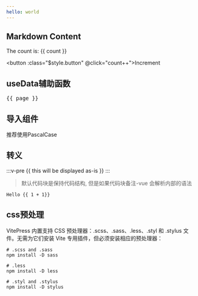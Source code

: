 ```yaml
---
hello: world
---
```


<script setup>
import { ref } from 'vue'
import Demo from '../../components/Demo.vue'
const count = ref(0)

import { useData } from 'vitepress'

const { page } = useData()
</script>

## Markdown Content

The count is: {{ count }}

<button :class="$style.button" @click="count++">Increment</button>


## useData辅助函数
<pre>{{ page }}</pre>


## 导入组件
推荐使用PascalCase
<Demo />

## 转义

:::v-pre
{{ this will be displayed as-is }}
:::

> 默认代码块是保持代码结构, 但是如果代码块备注-vue 会解析内部的语法

```JavaScript-vue
Hello {{ 1 + 1}}
```

## css预处理
VitePress 内置支持 CSS 预处理器：.scss、.sass、.less、.styl 和 .stylus 文件。无需为它们安装 Vite 专用插件，但必须安装相应的预处理器：
```
# .scss and .sass
npm install -D sass

# .less
npm install -D less

# .styl and .stylus
npm install -D stylus
```

<style module>
.button {
  color: red;
  font-weight: bold;
}
</style>